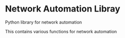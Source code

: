 # Network Automation Libray

Python library for network automation

This contains various functions for network automation